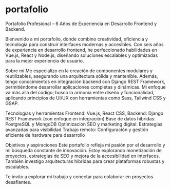 # portafolio
Portafolio Profesional – 6 Años de Experiencia en Desarrollo Frontend y Backend.

Bienvenido a mi portafolio, donde combino creatividad, eficiencia y tecnología para construir interfaces modernas y accesibles. Con seis años de experiencia en desarrollo frontend, he perfeccionado habilidades en Vue.js, React y Node.js, diseñando soluciones escalables y optimizadas para la mejor experiencia de usuario.

Sobre mí
Me especializo en la creación de componentes modulares y reutilizables, asegurando una arquitectura sólida y mantenible. Además, tengo conocimientos en integración backend con Django REST Framework, permitiéndome desarrollar aplicaciones completas y dinámicas. Mi enfoque va más allá del código; busco la armonía entre diseño y funcionalidad, aplicando principios de UI/UX con herramientas como Sass, Tailwind CSS y GSAP.

Tecnologías y herramientas
Frontend: Vue.js, React CSS,  Backend: Django REST Framework (con enfoque en integración)  Base de datos híbridas: PostgreSQL y MongoDB  Optimización SEO y marketing digital: Estrategias avanzadas para visibilidad  Trabajo remoto: Configuración y gestión eficiente de hardware para desarrollo

 Objetivos y aspiraciones
Este portafolio refleja mi pasión por el desarrollo y mi búsqueda constante de innovación. Estoy explorando monetización de proyectos, estrategias de SEO y mejora de la accesibilidad en interfaces. También investigo arquitecturas híbridas para crear plataformas robustas y escalables.

Te invito a explorar mi trabajo y conectar para colaborar en proyectos desafiantes. 

